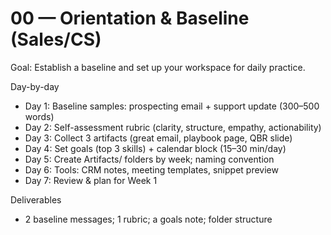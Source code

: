 # 00 — Orientation & Baseline (Sales/CS)

Goal: Establish a baseline and set up your workspace for daily practice.

Day-by-day
- Day 1: Baseline samples: prospecting email + support update (300–500 words)
- Day 2: Self-assessment rubric (clarity, structure, empathy, actionability)
- Day 3: Collect 3 artifacts (great email, playbook page, QBR slide)
- Day 4: Set goals (top 3 skills) + calendar block (15–30 min/day)
- Day 5: Create Artifacts/ folders by week; naming convention
- Day 6: Tools: CRM notes, meeting templates, snippet preview
- Day 7: Review & plan for Week 1

Deliverables
- 2 baseline messages; 1 rubric; a goals note; folder structure
